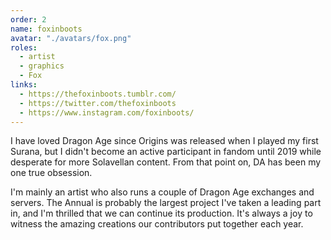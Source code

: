```yaml
---
order: 2
name: foxinboots
avatar: "./avatars/fox.png"
roles:
  - artist
  - graphics
  - Fox
links:
  - https://thefoxinboots.tumblr.com/
  - https://twitter.com/thefoxinboots
  - https://www.instagram.com/foxinboots/
---
```


I have loved Dragon Age since Origins was released when I played my first
Surana, but I didn't become an active participant in fandom until 2019 while
desperate for more Solavellan content. From that point on, DA has been my one
true obsession.

I'm mainly an artist who also runs a couple of Dragon Age exchanges and servers.
The Annual is probably the largest project I've taken a leading part in, and I'm
thrilled that we can continue its production. It's always a joy to witness the
amazing creations our contributors put together each year.
